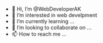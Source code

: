 - 👋 Hi, I’m @WebDeveloperAK
- 👀 I’m interested in web develpment
- 🌱 I’m currently learning ...
- 💞️ I’m looking to collaborate on ...
- 📫 How to reach me ...

<!---
WebDeveloperAK/WebDeveloperAK is a ✨ special ✨ repository because its `README.md` (this file) appears on your GitHub profile.
You can click the Preview link to take a look at your changes.
--->
